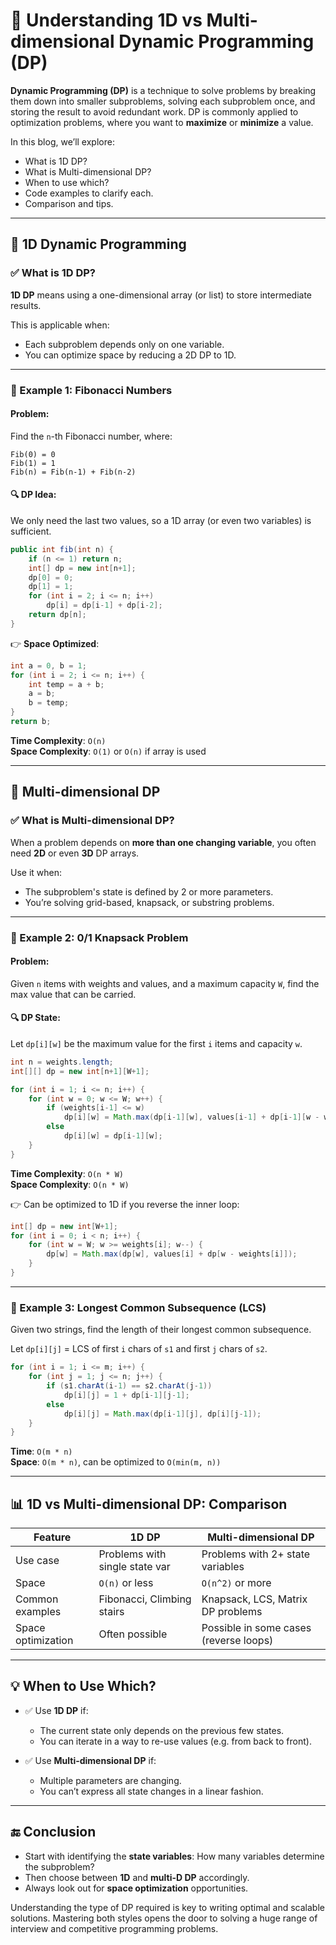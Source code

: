 
# 🧠 Understanding 1D vs Multi-dimensional Dynamic Programming (DP)

**Dynamic Programming (DP)** is a technique to solve problems by breaking them down into smaller subproblems, solving each subproblem once, and storing the result to avoid redundant work. DP is commonly applied to optimization problems, where you want to **maximize** or **minimize** a value.

In this blog, we’ll explore:

- What is 1D DP?
- What is Multi-dimensional DP?
- When to use which?
- Code examples to clarify each.
- Comparison and tips.

---

## 📌 1D Dynamic Programming

### ✅ What is 1D DP?

**1D DP** means using a one-dimensional array (or list) to store intermediate results.

This is applicable when:
- Each subproblem depends only on one variable.
- You can optimize space by reducing a 2D DP to 1D.

---

### 🧾 Example 1: Fibonacci Numbers

#### Problem:
Find the `n`-th Fibonacci number, where:
```
Fib(0) = 0
Fib(1) = 1
Fib(n) = Fib(n-1) + Fib(n-2)
```

#### 🔍 DP Idea:
We only need the last two values, so a 1D array (or even two variables) is sufficient.

```java
public int fib(int n) {
    if (n <= 1) return n;
    int[] dp = new int[n+1];
    dp[0] = 0;
    dp[1] = 1;
    for (int i = 2; i <= n; i++)
        dp[i] = dp[i-1] + dp[i-2];
    return dp[n];
}
```

👉 **Space Optimized**:
```java
int a = 0, b = 1;
for (int i = 2; i <= n; i++) {
    int temp = a + b;
    a = b;
    b = temp;
}
return b;
```

**Time Complexity**: `O(n)`  
**Space Complexity**: `O(1)` or `O(n)` if array is used

---

## 📌 Multi-dimensional DP

### ✅ What is Multi-dimensional DP?

When a problem depends on **more than one changing variable**, you often need **2D** or even **3D** DP arrays.

Use it when:
- The subproblem's state is defined by 2 or more parameters.
- You’re solving grid-based, knapsack, or substring problems.

---

### 🧾 Example 2: 0/1 Knapsack Problem

#### Problem:
Given `n` items with weights and values, and a maximum capacity `W`, find the max value that can be carried.

#### 🔍 DP State:
Let `dp[i][w]` be the maximum value for the first `i` items and capacity `w`.

```java
int n = weights.length;
int[][] dp = new int[n+1][W+1];

for (int i = 1; i <= n; i++) {
    for (int w = 0; w <= W; w++) {
        if (weights[i-1] <= w)
            dp[i][w] = Math.max(dp[i-1][w], values[i-1] + dp[i-1][w - weights[i-1]]);
        else
            dp[i][w] = dp[i-1][w];
    }
}
```

**Time Complexity**: `O(n * W)`  
**Space Complexity**: `O(n * W)`

👉 Can be optimized to 1D if you reverse the inner loop:
```java
int[] dp = new int[W+1];
for (int i = 0; i < n; i++) {
    for (int w = W; w >= weights[i]; w--) {
        dp[w] = Math.max(dp[w], values[i] + dp[w - weights[i]]);
    }
}
```

---

### 🧾 Example 3: Longest Common Subsequence (LCS)

Given two strings, find the length of their longest common subsequence.

Let `dp[i][j]` = LCS of first `i` chars of `s1` and first `j` chars of `s2`.

```java
for (int i = 1; i <= m; i++) {
    for (int j = 1; j <= n; j++) {
        if (s1.charAt(i-1) == s2.charAt(j-1))
            dp[i][j] = 1 + dp[i-1][j-1];
        else
            dp[i][j] = Math.max(dp[i-1][j], dp[i][j-1]);
    }
}
```

**Time**: `O(m * n)`  
**Space**: `O(m * n)`, can be optimized to `O(min(m, n))`

---

## 📊 1D vs Multi-dimensional DP: Comparison

| Feature                  | 1D DP                            | Multi-dimensional DP                     |
|--------------------------|----------------------------------|------------------------------------------|
| Use case                | Problems with single state var   | Problems with 2+ state variables         |
| Space                   | `O(n)` or less                   | `O(n^2)` or more                         |
| Common examples         | Fibonacci, Climbing stairs       | Knapsack, LCS, Matrix DP problems        |
| Space optimization      | Often possible                   | Possible in some cases (reverse loops)   |

---

## 💡 When to Use Which?

- ✅ Use **1D DP** if:
  - The current state only depends on the previous few states.
  - You can iterate in a way to re-use values (e.g. from back to front).

- ✅ Use **Multi-dimensional DP** if:
  - Multiple parameters are changing.
  - You can’t express all state changes in a linear fashion.

---

## 🔚 Conclusion

- Start with identifying the **state variables**: How many variables determine the subproblem?
- Then choose between **1D** and **multi-D DP** accordingly.
- Always look out for **space optimization** opportunities.

Understanding the type of DP required is key to writing optimal and scalable solutions. Mastering both styles opens the door to solving a huge range of interview and competitive programming problems.
